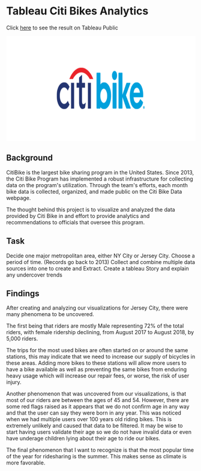# Tableau Citi Bikes Analytics

Click [here](https://public.tableau.com/views/CitiBikeAnalytics_15728476963910/CitiBikeAnalysis?:display_count=y&publish=yes&:origin=viz_share_link) to see the result on Tableau Public 


<p align="center">
  <img width="800" height="280" src="https://github.com/ovinueza/Tableau_CitiBikesAnalytics/blob/master/images/citibikie_logo.png">
</p>


## Background

CitiBike is the largest bike sharing program in the United States. Since 2013, the Citi Bike Program has implemented a robust infrastructure for collecting data on the program's utilization. Through the team's efforts, each month bike data is collected, organized, and made public on the Citi Bike Data webpage.

The thought behind this project is to visualize and analyzed the data provided by Citi Bike in and effort to provide analytics and recommendations to officials that oversee this program.


## Task

Decide one major metropolitan area, either NY City or Jersey City. 
Choose a period of time. (Records go back to 2013)
Collect and combine multiple data sources into one to create and Extract.
Create a tableau Story and explain any undercover trends



## Findings

After creating and analyzing our visualizations for Jersey City, there were many phenomena to be uncovered.

The first being that riders are mostly Male representing 72% of the total riders, with female ridership declining, from August 2017 to August 2018, by 5,000 riders.

The trips for the most used bikes are often started on or around the same stations, this may indicate that we need to increase our supply of bicycles in these areas. Adding more bikes to these stations will allow more users to have a bike available as well as preventing the same bikes from enduring heavy usage which will increase our repair fees, or worse, the risk of user injury.

Another phenomenon that was uncovered from our visualizations, is that most of our riders are between the ages of 45 and 54. However, there are some red flags raised as it appears that we do not confirm age in any way and that the user can say they were born in any year. This was noticed when we had multiple users over 100 years old riding bikes. This is extremely unlikely and caused that data to be filtered. It may be wise to start having users validate their age so we do not have invalid data or even have underage children lying about their age to ride our bikes.

The final phenomenon that I want to recognize is that the most popular time of the year for ridesharing is the summer. This makes sense as  climate is more favorable. 
